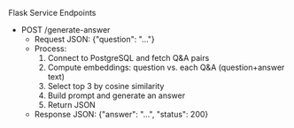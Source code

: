 Flask Service Endpoints

- POST /generate-answer
  - Request JSON: {"question": "..."}
  - Process:
    1) Connect to PostgreSQL and fetch Q&A pairs
    2) Compute embeddings: question vs. each Q&A (question+answer text)
    3) Select top 3 by cosine similarity
    4) Build prompt and generate an answer
    5) Return JSON
  - Response JSON: {"answer": "...", "status": 200}
